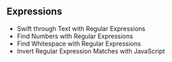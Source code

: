 ## Expressions
- Swift through Text with Regular Expressions
- Find Numbers with Regular Expressions
- Find Whitespace with Regular Expressions
- Invert Regular Expression Matches with JavaScript
